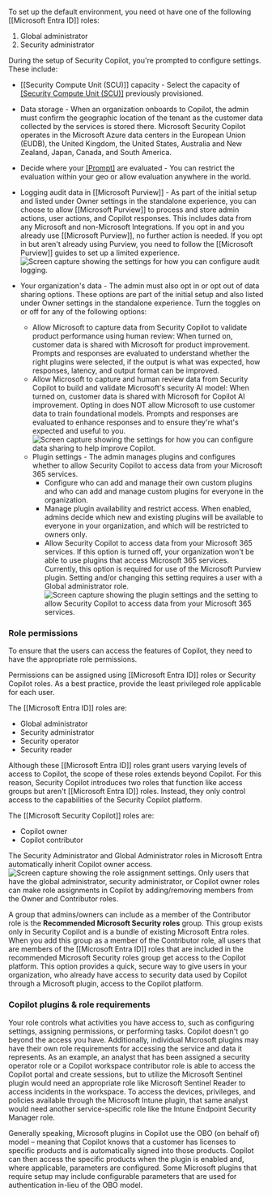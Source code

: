 To set up the default environment, you need ot have one of the following [[Microsoft Entra ID]] roles:
1. Global administrator
2. Security administrator

During the setup of Security Copilot, you're prompted to configure settings. These include:

- [[Security Compute Unit (SCU)]] capacity - Select the capacity of [[Security Compute Unit (SCU)]](s) previously provisioned.
    
- Data storage - When an organization onboards to Copilot, the admin must confirm the geographic location of the tenant as the customer data collected by the services is stored there. Microsoft Security Copilot operates in the Microsoft Azure data centers in the European Union (EUDB), the United Kingdom, the United States, Australia and New Zealand, Japan, Canada, and South America.
    
- Decide where your [[Prompt]](s) are evaluated - You can restrict the evaluation within your geo or allow evaluation anywhere in the world.
    
- Logging audit data in [[Microsoft Purview]] - As part of the initial setup and listed under Owner settings in the standalone experience, you can choose to allow [[Microsoft Purview]] to process and store admin actions, user actions, and Copilot responses. This includes data from any Microsoft and non-Microsoft Integrations. If you opt in and you already use [[Microsoft Purview]], no further action is needed. If you opt in but aren't already using Purview, you need to follow the [[Microsoft Purview]] guides to set up a limited experience.![Screen capture showing the settings for how you can configure audit logging.](https://learn.microsoft.com/en-us/training/wwl-sci/security-copilot-getting-started/media/owner-settings-logging-audit-data.png)
- Your organization's data - The admin must also opt in or opt out of data sharing options. These options are part of the initial setup and also listed under Owner settings in the standalone experience. Turn the toggles on or off for any of the following options:
	- Allow Microsoft to capture data from Security Copilot to validate product performance using human review: When turned on, customer data is shared with Microsoft for product improvement. Prompts and responses are evaluated to understand whether the right plugins were selected, if the output is what was expected, how responses, latency, and output format can be improved.
	- Allow Microsoft to capture and human review data from Security Copilot to build and validate Microsoft's security AI model: When turned on, customer data is shared with Microsoft for Copilot AI improvement. Opting in does NOT allow Microsoft to use customer data to train foundational models. Prompts and responses are evaluated to enhance responses and to ensure they're what's expected and useful to you.![Screen capture showing the settings for how you can configure data sharing to help improve Copilot.](https://learn.microsoft.com/en-us/training/wwl-sci/security-copilot-getting-started/media/help-improve-copilot.png)
	- Plugin settings - The admin manages plugins and configures whether to allow Security Copilot to access data from your Microsoft 365 services.
		- Configure who can add and manage their own custom plugins and who can add and manage custom plugins for everyone in the organization.
		- Manage plugin availability and restrict access. When enabled, admins decide which new and existing plugins will be available to everyone in your organization, and which will be restricted to owners only.
		- Allow Security Copilot to access data from your Microsoft 365 services. If this option is turned off, your organization won't be able to use plugins that access Microsoft 365 services. Currently, this option is required for use of the Microsoft Purview plugin. Setting and/or changing this setting requires a user with a Global administrator role.![Screen capture showing the plugin settings and the setting to allow Security Copilot to access data from your Microsoft 365 services.](https://learn.microsoft.com/en-us/training/wwl-sci/security-copilot-getting-started/media/plugin-settings-no-restrictions.png)
### Role permissions
To ensure that the users can access the features of Copilot, they need to have the appropriate role permissions.

Permissions can be assigned using [[Microsoft Entra ID]] roles or Security Copilot roles. As a best practice, provide the least privileged role applicable for each user.

The [[Microsoft Entra ID]] roles are:
- Global administrator
- Security administrator
- Security operator
- Security reader

Although these [[Microsoft Entra ID]] roles grant users varying levels of access to Copilot, the scope of these roles extends beyond Copilot. For this reason, Security Copilot introduces two roles that function like access groups but aren't [[Microsoft Entra ID]] roles. Instead, they only control access to the capabilities of the Security Copilot platform.

The [[Microsoft Security Copilot]] roles are:
- Copilot owner
- Copilot contributor

The Security Administrator and Global Administrator roles in Microsoft Entra automatically inherit Copilot owner access.![Screen capture showing the role assignment settings.](https://learn.microsoft.com/en-us/training/wwl-sci/security-copilot-getting-started/media/role-assignments-new-edited.png)
Only users that have the global administrator, security administrator, or Copilot owner roles can make role assignments in Copilot by adding/removing members from the Owner and Contributor roles.

A group that admins/owners can include as a member of the Contributor role is the **Recommended Microsoft Security roles** group. This group exists only in Security Copilot and is a bundle of existing Microsoft Entra roles. When you add this group as a member of the Contributor role, all users that are members of the [[Microsoft Entra ID]] roles that are included in the recommended Microsoft Security roles group get access to the Copilot platform. This option provides a quick, secure way to give users in your organization, who already have access to security data used by Copilot through a Microsoft plugin, access to the Copilot platform.
### Copilot plugins & role requirements
Your role controls what activities you have access to, such as configuring settings, assigning permissions, or performing tasks. Copilot doesn't go beyond the access you have. Additionally, individual Microsoft plugins may have their own role requirements for accessing the service and data it represents. As an example, an analyst that has been assigned a security operator role or a Copilot workspace contributor role is able to access the Copilot portal and create sessions, but to utilize the Microsoft Sentinel plugin would need an appropriate role like Microsoft Sentinel Reader to access incidents in the workspace. To access the devices, privileges, and policies available through the Microsoft Intune plugin, that same analyst would need another service-specific role like the Intune Endpoint Security Manager role.

Generally speaking, Microsoft plugins in Copilot use the OBO (on behalf of) model – meaning that Copilot knows that a customer has licenses to specific products and is automatically signed into those products. Copilot can then access the specific products when the plugin is enabled and, where applicable, parameters are configured. Some Microsoft plugins that require setup may include configurable parameters that are used for authentication in-lieu of the OBO model.